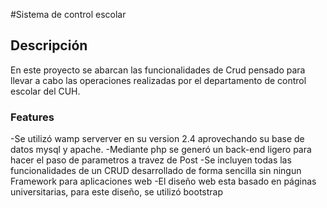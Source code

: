 #Sistema de control escolar
## Descripción
En este proyecto se abarcan las funcionalidades de Crud pensado para llevar a cabo las operaciones realizadas por el departamento de control escolar del CUH.
### Features

-Se utilizó wamp serverver en su version  2.4 aprovechando su base de datos mysql y apache.
-Mediante php se generó un back-end ligero para hacer el paso de parametros a travez de Post
-Se incluyen todas las funcionalidades de un CRUD desarrollado de forma sencilla sin ningun Framework para aplicaciones web
-El diseño web esta basado en páginas universitarias, para este diseño, se utilizó bootstrap
